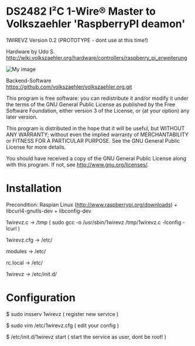 DS2482 I²C 1-Wire® Master to Volkszaehler 'RaspberryPI deamon'
==============================================================
1WIREVZ Version 0.2 (PROTOTYPE - dont use at this time!)

Hardware by Udo S.  
http://wiki.volkszaehler.org/hardware/controllers/raspberry_pi_erweiterung

![My image](http://wiki.volkszaehler.org/_media/hardware/controllers/raspi_6xs0_3x1-wire_1xir_bestueckt.png?w=300)

Backend-Software  
https://github.com/volkszaehler/volkszaehler.org.git  

This program is free software: you can redistribute it and/or modify
it under the terms of the GNU General Public License as published by
the Free Software Foundation, either version 3 of the License, or
(at your option) any later version.

This program is distributed in the hope that it will be useful,
but WITHOUT ANY WARRANTY; without even the implied warranty of
MERCHANTABILITY or FITNESS FOR A PARTICULAR PURPOSE.  See the
GNU General Public License for more details.

You should have received a copy of the GNU General Public License
along with this program.  If not, see <http://www.gnu.org/licenses/>.

Installation
============

Precondition: Raspian Linux (http://www.raspberrypi.org/downloads) + libcurl4-gnutls-dev + libconfig-dev

1wirevz.c 	-> /tmp ( sudo gcc -o /usr/sbin/1wirevz /tmp/1wirevz.c -lconfig -lcurl )

1wirevz.cfg 	-> /etc/  

modules   	-> /etc/  

rc.local  	-> /etc/  

1wirevz 	 	-> /etc/init.d/


Configuration
=============

$ sudo insserv 1wirevz ( register new service )

$ sudo vim /etc/1wirevz.cfg ( edit your config )

$ /etc/init.d/1wirevz start ( start the service as user, dont be root! )

